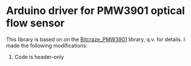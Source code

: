 # Arduino driver for PMW3901 optical flow sensor

This library is based on on the [Bitcraze_PMW3901](https://github.com/bitcraze/Bitcraze_PMW3901)
library, q.v. for details.  I made the following modifications:

1. Code is header-only
